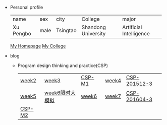 + Personal  profile

  <table>                 
  <tr> <td> name  </td> <td> sex   </td>  <td> city  </td> <td> College</td><td> major </td>  </tr>       <tr> <td> Xu Pengbo  </td> <td> male </td><td> Tsingtao  </td>  <td>Shandong University </td> <td> Artificial Intelligence</td>  </tr>                 
  </table>
  
   [My Homepage](https://www.xupengbo.cn)   [My College](https://www.sdu.edu.cn)
+ blog    
  + Program design thinking and practice(CSP) 
  
    | | | | | |
    |---|---|---|---|---|
    | [week2](./week2.md) | [week3](./week3.md) | [CSP-M1](./CSP-M1.md) | [week4](./week4.md) |[CSP-201512-3](./CSP-201512-3.md)|
    | [week5](./week5.md) | [week6限时大模拟](./week6模拟.md) | [week6](./week6.md) | [week7](./week7.md) | [CSP-201604-3](./csp201604-3.md) |
    | [CSP-M2](./CSP-M2.md) | | | | |
 
    

